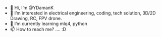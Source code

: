 - 👋 Hi, I’m @YDamanK
- 👀 I’m interested in electrical engineering, coding, tech solution, 3D/2D Drawing, RC, FPV drone. 
- 🌱 I’m currently learning mlq4, python
- 📫 How to reach me? .... :D

<!---
YDamanK/YDamanK is a ✨ special ✨ repository because its `README.md` (this file) appears on your GitHub profile.
You can click the Preview link to take a look at your changes.
--->
